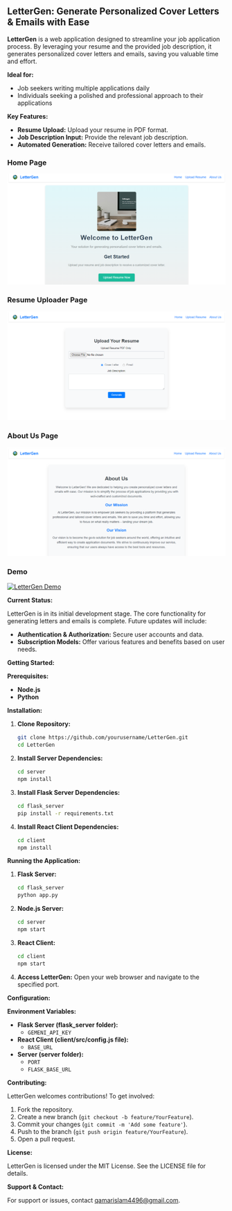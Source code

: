 ## LetterGen: Generate Personalized Cover Letters & Emails with Ease

**LetterGen** is a web application designed to streamline your job application process. By leveraging your resume and the provided job description, it generates personalized cover letters and emails, saving you valuable time and effort. 

**Ideal for:**

* Job seekers writing multiple applications daily
* Individuals seeking a polished and professional approach to their applications

**Key Features:**

* **Resume Upload:** Upload your resume in PDF format.
* **Job Description Input:** Provide the relevant job description.
* **Automated Generation:** Receive tailored cover letters and emails.

### Home Page
![Home Page](screenshots\Home.PNG)

### Resume Uploader Page
![Dashboard](screenshots\ResumeUploader.PNG)

### About Us Page
![Settings Page](screenshots\AboutUs.PNG)

### Demo
[![LetterGen Demo](https://i.ytimg.com/vi/4OXoCcdx-zQ/maxresdefault.jpg)](https://www.youtube.com/watch?v=4OXoCcdx-zQ)


**Current Status:**

LetterGen is in its initial development stage. The core functionality for generating letters and emails is complete.  Future updates will include:

* **Authentication & Authorization:** Secure user accounts and data.
* **Subscription Models:** Offer various features and benefits based on user needs.

**Getting Started:**

**Prerequisites:**

* **Node.js**
* **Python**

**Installation:**

1. **Clone Repository:**
   ```bash
   git clone https://github.com/yourusername/LetterGen.git
   cd LetterGen
   ```

2. **Install Server Dependencies:**
   ```bash
   cd server
   npm install
   ```

3. **Install Flask Server Dependencies:**
   ```bash
   cd flask_server
   pip install -r requirements.txt
   ```

4. **Install React Client Dependencies:**
   ```bash
   cd client
   npm install
   ```

**Running the Application:**

1. **Flask Server:**
   ```bash
   cd flask_server
   python app.py
   ```

2. **Node.js Server:**
   ```bash
   cd server
   npm start
   ```

3. **React Client:**
   ```bash
   cd client
   npm start
   ```

4. **Access LetterGen:** Open your web browser and navigate to the specified port.

**Configuration:**

**Environment Variables:**

* **Flask Server (flask_server folder):**
    * `GEMENI_API_KEY`
* **React Client (client/src/config.js file):**
    * `BASE_URL`
* **Server (server folder):**
    * `PORT`
    * `FLASK_BASE_URL`

**Contributing:**

LetterGen welcomes contributions! To get involved:

1. Fork the repository.
2. Create a new branch (`git checkout -b feature/YourFeature`).
3. Commit your changes (`git commit -m 'Add some feature'`).
4. Push to the branch (`git push origin feature/YourFeature`).
5. Open a pull request.

**License:**

LetterGen is licensed under the MIT License. See the LICENSE file for details.

**Support & Contact:**

For support or issues, contact qamarislam4496@gmail.com.
